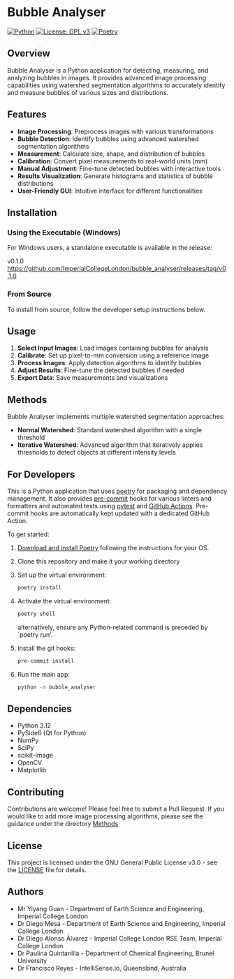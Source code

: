 # Bubble Analyser

[![Python](https://img.shields.io/badge/Python-3.12-blue.svg)](https://www.python.org/)
[![License: GPL v3](https://img.shields.io/badge/License-GPLv3-blue.svg)](./LICENSE)
[![Poetry](https://img.shields.io/badge/Poetry-Package%20Manager-blue)](https://python-poetry.org/)

## Overview

Bubble Analyser is a Python application for detecting, measuring, and analyzing bubbles in images. It provides advanced image processing capabilities using watershed segmentation algorithms to accurately identify and measure bubbles of various sizes and distributions.

## Features

- **Image Processing**: Preprocess images with various transformations
- **Bubble Detection**: Identify bubbles using advanced watershed segmentation algorithms
- **Measurement**: Calculate size, shape, and distribution of bubbles
- **Calibration**: Convert pixel measurements to real-world units (mm)
- **Manual Adjustment**: Fine-tune detected bubbles with interactive tools
- **Results Visualization**: Generate histograms and statistics of bubble distributions
- **User-Friendly GUI**: Intuitive interface for different functionalities

## Installation

### Using the Executable (Windows)

For Windows users, a standalone executable is available in the release:

v0.1.0 <https://github.com/ImperialCollegeLondon/bubble_analyser/releases/tag/v0.1.0>

### From Source

To install from source, follow the developer setup instructions below.

## Usage

1. **Select Input Images**: Load images containing bubbles for analysis
2. **Calibrate**: Set up pixel-to-mm conversion using a reference image
3. **Process Images**: Apply detection algorithms to identify bubbles
4. **Adjust Results**: Fine-tune the detected bubbles if needed
5. **Export Data**: Save measurements and visualizations

## Methods

Bubble Analyser implements multiple watershed segmentation approaches:

- **Normal Watershed**: Standard watershed algorithm with a single threshold
- **Iterative Watershed**: Advanced algorithm that iteratively applies thresholds to detect objects at different intensity levels

## For Developers

This is a Python application that uses [poetry](https://python-poetry.org) for packaging
and dependency management. It also provides [pre-commit](https://pre-commit.com/) hooks
for various linters and formatters and automated tests using
[pytest](https://pytest.org/) and [GitHub Actions](https://github.com/features/actions).
Pre-commit hooks are automatically kept updated with a dedicated GitHub Action.

To get started:

1. [Download and install Poetry](https://python-poetry.org/docs/#installation) following the instructions for your OS.
2. Clone this repository and make it your working directory
3. Set up the virtual environment:

   ```bash
   poetry install
   ```

4. Activate the virtual environment:

   ```bash
   poetry shell
   ```

   alternatively, ensure any Python-related command is preceded by `poetry run'.

5. Install the git hooks:

   ```bash
   pre-commit install
   ```

6. Run the main app:

   ```bash
   python -m bubble_analyser
   ```

## Dependencies

- Python 3.12
- PySide6 (Qt for Python)
- NumPy
- SciPy
- scikit-image
- OpenCV
- Matplotlib

## Contributing

Contributions are welcome! Please feel free to submit a Pull Request. If you would like to add more image processing algorithms, please see the guidance under the directory [Methods](bubble_analyser/methods)

## License

This project is licensed under the GNU General Public License v3.0 - see the [LICENSE](LICENSE) file for details.

## Authors

- Mr Yiyang Guan - Department of Earth Science and Engineering, Imperial College London
- Dr Diego Mesa - Department of Earth Science and Engineering, Imperial College London
- Dr Diego Alonso Álvarez - Imperial College London RSE Team, Imperial College London
- Dr Paulina Quintanilla - Department of Chemical Engineering, Brunel University
- Dr Francisco Reyes - IntelliSense.io, Queensland, Australia
